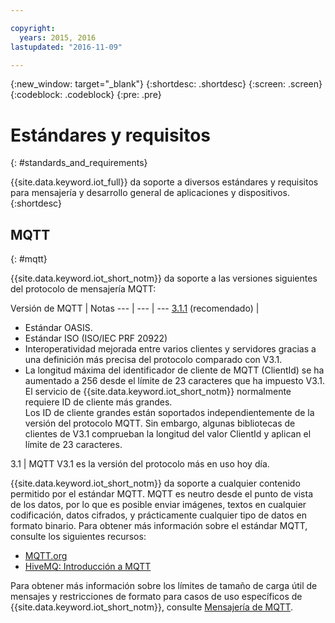 ```yaml
---

copyright:
  years: 2015, 2016
lastupdated: "2016-11-09"

---
```


{:new_window: target="\_blank"}
{:shortdesc: .shortdesc}
{:screen: .screen}
{:codeblock: .codeblock}
{:pre: .pre}
# Estándares y requisitos
{: #standards_and_requirements}

{{site.data.keyword.iot_full}} da soporte a diversos estándares y requisitos para mensajería y desarrollo general de aplicaciones y dispositivos.
{:shortdesc}


<!-- ## Blockchain
{: #blockchain}

{{site.data.keyword.iot_short_notm}} supports the following versions of the Hyperledger fabric:
- 0.5

## Python
{: #python}

Support for MQTT over SSL requires at least Python v2.7.9 or v3.4, and OpenSSL v1.0.1.
-->

## MQTT
{: #mqtt}

{{site.data.keyword.iot_short_notm}} da soporte a las versiones siguientes del protocolo de mensajería MQTT:

Versión de MQTT | Notas
--- | --- | ---
[3.1.1](https://www.oasis-open.org/standards#mqttv3.1.1) (recomendado)  | <ul><li>Estándar OASIS.<li>Estándar ISO (ISO/IEC PRF 20922) <li>Interoperatividad mejorada entre varios clientes y servidores gracias a una definición más precisa del protocolo comparado con V3.1.   <li>La longitud máxima del identificador de cliente de MQTT (ClientId) se ha aumentado a 256 desde el límite de 23 caracteres que ha impuesto V3.1. </br>El servicio de {{site.data.keyword.iot_short_notm}} normalmente requiere ID de cliente más grandes. </br>Los ID de cliente grandes están soportados independientemente de la versión del protocolo MQTT. Sin embargo, algunas bibliotecas de clientes de V3.1 comprueban la longitud del valor ClientId y aplican el límite de 23 caracteres.</ul>
3.1 | MQTT V3.1 es la versión del protocolo más en uso hoy día.

{{site.data.keyword.iot_short_notm}} da soporte a cualquier contenido permitido por el estándar MQTT. MQTT es neutro desde el punto de vista de los datos, por lo que es posible enviar imágenes, textos en cualquier codificación, datos cifrados, y prácticamente cualquier tipo de datos en formato binario. Para obtener más información sobre el estándar MQTT, consulte los siguientes recursos:
- [MQTT.org](http://mqtt.org/)
- [HiveMQ: Introducción a MQTT](http://www.hivemq.com/blog/mqtt-essentials-part-1-introducing-mqtt)

Para obtener más información sobre los límites de tamaño de carga útil de mensajes y restricciones de formato para casos de uso específicos de {{site.data.keyword.iot_short_notm}}, consulte [Mensajería de MQTT](mqtt/index.html).
